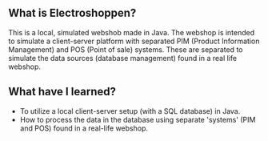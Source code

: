 ## What is Electroshoppen?
This is a local, simulated webshob made in Java. The webshop is intended to simulate a client-server platform with separated PIM (Product Information Management) and POS (Point of sale) systems. These are separated to simulate the data sources (database management) found in a real life webshop.

## What have I learned?
* To utilize a local client-server setup (with a SQL database) in Java.
* How to process the data in the database using separate 'systems' (PIM and POS) found in a real-life webshop.
